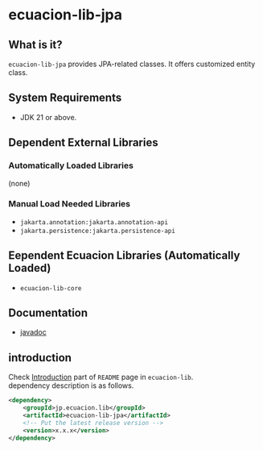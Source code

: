 # ecuacion-lib-jpa

## What is it?

`ecuacion-lib-jpa` provides JPA-related classes.
It offers customized entity class.

## System Requirements

- JDK 21 or above.

## Dependent External Libraries

### Automatically Loaded Libraries

(none)

### Manual Load Needed Libraries

- `jakarta.annotation:jakarta.annotation-api`
- `jakarta.persistence:jakarta.persistence-api`


## Eependent Ecuacion Libraries (Automatically Loaded)

- `ecuacion-lib-core`

## Documentation

- [javadoc](https://javadoc.ecuacion.jp/apidocs/ecuacion-lib-jpa/)

## introduction

Check [Introduction](https://github.com/ecuacion-jp/ecuacion-lib) part of `README` page in `ecuacion-lib`.  
dependency description is as follows.

```xml
<dependency>
    <groupId>jp.ecuacion.lib</groupId>
    <artifactId>ecuacion-lib-jpa</artifactId>
    <!-- Put the latest release version -->
    <version>x.x.x</version>
</dependency>
```
